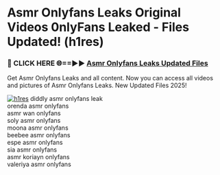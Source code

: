 # Asmr Onlyfans Leaks Original Videos 0nlyFans Leaked - Files Updated! (h1res)

<h3>🔴 CLICK HERE 🌐==►► <a href="https://tinyurl.com/2wckxsce" rel="nofollow">Asmr Onlyfans Leaks Updated Files</a></h3>

Get Asmr Onlyfans Leaks and all content. Now you can access all videos and pictures of Asmr Onlyfans Leaks. New Updated Files 2025!

[![h1res](https://i.imgur.com/AFduVYN.gif)](https://tinyurl.com/2wckxsce)
diddly asmr onlyfans leak<br>
orenda asmr onlyfans<br>
asmr wan onlyfans<br>
soly asmr onlyfans<br>
moona asmr onlyfans<br>
beebee asmr onlyfans<br>
espe asmr onlyfans<br>
sia asmr onlyfans<br>
asmr koriayn onlyfans<br>
valeriya asmr onlyfans